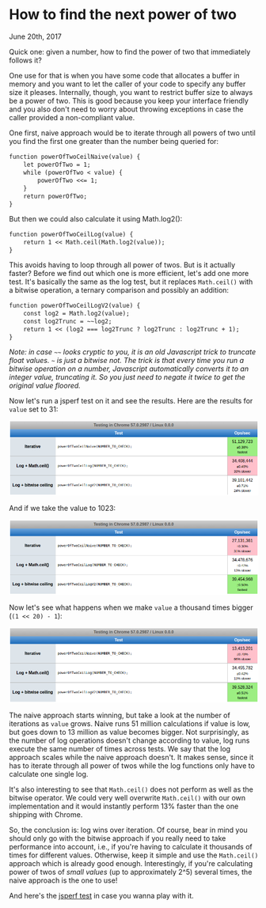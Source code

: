 
# How to find the next power of two

June 20th, 2017

Quick one: given a number, how to find the power of two that immediately follows it?

One use for that is when you have some code that allocates a buffer in memory and you want to let the caller of your code to specify any buffer size it pleases. Internally, though, you want to restrict buffer size to always be a power of two. This is good because you keep your interface friendly and you also don't need to worry about throwing exceptions in case the caller provided a non-compliant value.

One first, naive approach would be to iterate through all powers of two until you find the first one greater than the number being queried for:

    function powerOfTwoCeilNaive(value) {
        let powerOfTwo = 1;
        while (powerOfTwo < value) {
            powerOfTwo <<= 1;
        }
        return powerOfTwo;
    }

But then we could also calculate it using Math.log2():

    function powerOfTwoCeilLog(value) {
        return 1 << Math.ceil(Math.log2(value));
    }

This avoids having to loop through all power of twos. But is it actually faster? Before we find out which one is more efficient, let's add one more test. It's basically the same as the log test, but it replaces `Math.ceil()` with a bitwise operation, a ternary comparison and possibly an addition:

    function powerOfTwoCeilLogV2(value) {
        const log2 = Math.log2(value);
        const log2Trunc = ~~log2;
        return 1 << (log2 === log2Trunc ? log2Trunc : log2Trunc + 1);
    }

*Note: in case `~~` looks cryptic to you, it is an old Javascript trick to truncate float values. `~` is just a bitwise not. The trick is that every time you run a bitwise operation on a number, Javascript automatically converts it to an integer value, truncating it. So you just need to negate it twice to get the original value floored.*

Now let's run a jsperf test on it and see the results. Here are the results for `value` set to 31:

![Power-of-two of low values](jsperf-1-5.png)

And if we take the value to 1023:

![Power-of-two of low values](jsperf-1-10.png)

Now let's see what happens when we make `value` a thousand times bigger (`(1 << 20) - 1`):

![Power-of-two of low values](jsperf-1-20.png)

The naive approach starts winning, but take a look at the number of iterations as `value` grows. Naive runs 51 million calculations if value is low, but goes down to 13 million as value becomes bigger. Not surprisingly, as the number of log operations doesn't change according to value, log runs execute the same number of times across tests. We say that the log approach scales while the naive approach doesn't. It makes sense, since it has to iterate through all power of twos while the log functions only have to calculate one single log.

It's also interesting to see that `Math.ceil()` does not perform as well as the bitwise operator. We could very well overwrite `Math.ceil()` with our own implementation and it would instantly perform 13% faster than the one shipping with Chrome.

So, the conclusion is: log wins over iteration. Of course, bear in mind you should only go with the bitwise approach if you really need to take performance into account, i.e., if you're having to calculate it thousands of times for different values. Otherwise, keep it simple and use the `Math.ceil()` approach which is already good enough. Interestingly, if you're calculating power of twos of *small values* (up to approximately 2^5) several times, the naive approach is the one to use!

And here's the [jsperf test](https://jsperf.com/power-of-two-ceiling) in case you wanna play with it.
